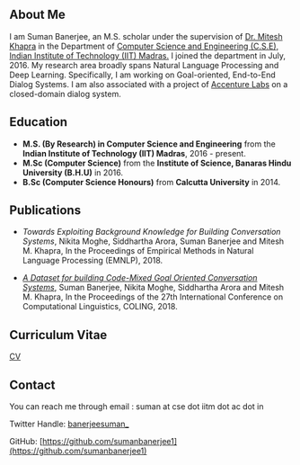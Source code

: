 ## About Me
I am Suman Banerjee, an M.S. scholar under the supervision of [Dr. Mitesh Khapra](http://www.cse.iitm.ac.in/~miteshk/) in the Department of [Computer Science and Engineering (C.S.E), Indian Institute of Technology (IIT) Madras.](http://www.cse.iitm.ac.in/) I joined the department in July, 2016. My research area broadly spans Natural Language Processing and Deep Learning. Specifically, I am working on Goal-oriented, End-to-End Dialog Systems. I am also associated with a project of [Accenture Labs](https://www.accenture.com/us-en/accenture-technology-labs-index) on a closed-domain dialog system. 

## Education
* **M.S. (By Research) in Computer Science and Engineering** from the **Indian Institute of Technology (IIT) Madras**, 2016 - present.
* **M.Sc (Computer Science)** from the **Institute of Science, Banaras Hindu University (B.H.U)** in 2016.
* **B.Sc (Computer Science Honours)** from **Calcutta University** in 2014. 
 

## Publications
* *Towards Exploiting Background Knowledge for Building Conversation Systems*, Nikita Moghe, Siddhartha Arora, Suman Banerjee and Mitesh M. Khapra, In the Proceedings of Empirical Methods in Natural Language Processing (EMNLP), 2018.

* [*A Dataset for building Code-Mixed Goal Oriented Conversation Systems*](https://arxiv.org/abs/1806.05997), Suman Banerjee, Nikita Moghe, Siddhartha Arora and Mitesh M. Khapra, In the Proceedings of the 27th International Conference on Computational Linguistics, COLING, 2018.


## Curriculum Vitae

[CV](https://drive.google.com/file/d/0B7QU7N0CVeBHZFdWQnRVTnVtWHc/view?usp=sharing)

## Contact

You can reach me through email : suman at cse dot iitm dot ac dot in

Twitter Handle: [banerjeesuman_](https://twitter.com/banerjeesuman_)

GitHub: [https://github.com/sumanbanerjee1](https://github.com/sumanbanerjee1)
